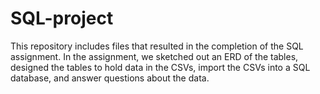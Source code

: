 # SQL-project

This repository includes files that resulted in the completion of the SQL assignment.
In the assignment, we sketched out an ERD of the tables, designed the tables to hold data in the CSVs, import the CSVs into a SQL database, and answer questions about the data.
